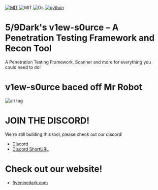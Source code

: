 [![MIT](https://img.shields.io/packagist/l/doctrine/orm.svg)](https://github.com/CRO-THEHACKER/v1ew-s0urce/blob/master/LICENSE)
![MIT](https://img.shields.io/twitter/url?url=https%3A%2F%2Fgithub.com%2FCRO-THEHACKER%2Fv1ew-s0urce)
![Os](https://img.shields.io/badge/Platform-Linux%20%7C%20OSX%20%7C%20Windows%20%7C%20Android-orange.svg)
[![python](https://img.shields.io/badge/python-3-brightgreen.svg)](https://www.python.org/downloads/release/python-381/)
# 5/9Dark's v1ew-s0urce – A Penetration Testing Framework and Recon Tool
A Penetration Testing Framework, Scanner and more for everything you could need to do!
# v1ew-s0urce baced off Mr Robot
![alt tag](http://nikolaskama.me/content/images/2016/07/mr-robot-1.gif)

# JOIN THE DISCORD!
We're still building this tool, please check out our discord!
+ [Discord](https://discord.gg/BaBpuPn)
+ [Discord ShortURL](https://59dark.ml/discord)

# Check out our website!

+ [fiveninedark.com](https://fiveninedark.com/)
